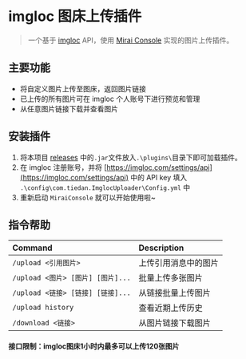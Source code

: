 # imgloc 图床上传插件

> 一个基于 [imgloc](https://imgloc.com/) API，使用 [Mirai Console](https://github.com/mamoe/mirai) 实现的图片上传插件。

## 主要功能
- 将自定义图片上传至图床，返回图片链接
- 已上传的所有图片可在 imgloc 个人账号下进行预览和管理
- 从任意图片链接下载并查看图片

## 安装插件
1. 将本项目 [releases](https://github.com/tiedanGH/imgloc-uploader/releases) 中的`.jar`文件放入`.\plugins\`目录下即可加载插件。
2. 在 imgloc 注册账号，并将 [https://imgloc.com/settings/api](https://imgloc.com/settings/api) 中的 API key 填入 `.\config\com.tiedan.ImglocUploader\Config.yml` 中
3. 重新启动 `MiraiConsole` 就可以开始使用啦~

## 指令帮助

| Command                     | Description |
|:----------------------------|:------------|
| `/upload <引用图片>`            | 上传引用消息中的图片  |
| `/upload <图片> [图片] [图片]...` | 批量上传多张图片    |
| `/upload <链接> [链接] [链接]...` | 从链接批量上传图片   |
| `/upload history`           | 查看近期上传历史    |
| `/download <链接>`            | 从图片链接下载图片   |

#### 接口限制：imgloc图床1小时内最多可以上传120张图片